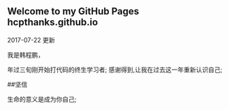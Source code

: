 ## Welcome to my GitHub Pages  hcpthanks.github.io


2017-07-22 更新

我是韩程鹏，

年过三旬刚开始打代码的终生学习者;
感谢得到,让我在过去这一年重新认识自己;    




##坚信

生命的意义是成为你自己;

